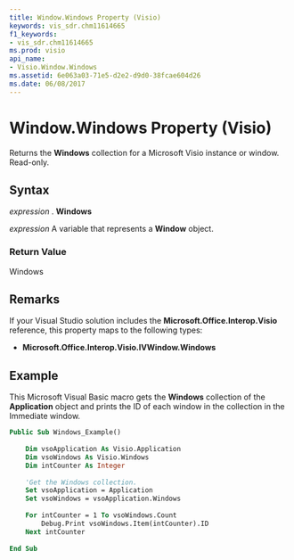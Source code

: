```yaml
---
title: Window.Windows Property (Visio)
keywords: vis_sdr.chm11614665
f1_keywords:
- vis_sdr.chm11614665
ms.prod: visio
api_name:
- Visio.Window.Windows
ms.assetid: 6e063a03-71e5-d2e2-d9d0-38fcae604d26
ms.date: 06/08/2017
---
```



# Window.Windows Property (Visio)

Returns the  **Windows** collection for a Microsoft Visio instance or window. Read-only.


## Syntax

 _expression_ . **Windows**

 _expression_ A variable that represents a **Window** object.


### Return Value

Windows


## Remarks

If your Visual Studio solution includes the  **Microsoft.Office.Interop.Visio** reference, this property maps to the following types:


-  **Microsoft.Office.Interop.Visio.IVWindow.Windows**
    

## Example

This Microsoft Visual Basic macro gets the  **Windows** collection of the **Application** object and prints the ID of each window in the collection in the Immediate window.


```vb
Public Sub Windows_Example() 
  
    Dim vsoApplication As Visio.Application  
    Dim vsoWindows As Visio.Windows 
    Dim intCounter As Integer  
 
    'Get the Windows collection.  
    Set vsoApplication = Application  
    Set vsoWindows = vsoApplication.Windows 
 
    For intCounter = 1 To vsoWindows.Count 
        Debug.Print vsoWindows.Item(intCounter).ID 
    Next intCounter  
 
End Sub
```


